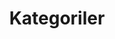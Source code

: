 ---
layout: categories
title: Kategoriler
permalink: /kategoriler/
postimg: "ahmetcadirci-wallpaper.jpg"
---